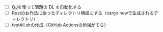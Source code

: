 - [ ] [OJ](https://github.com/online-judge-tools/oj/)を使って問題の DL を自動化する
- [ ] Rustのお作法に従ったディレクトリ構成にする（cargo newで生成されるディレクトリ）
- [ ] testAll.shの作成（GitHub Actionsの勉強がてら）